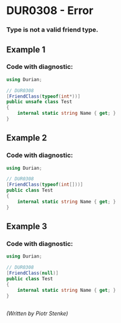 # DUR0308 - Error
### Type is not a valid friend type.

## Example 1

### Code with diagnostic:
```csharp
using Durian;

// DUR0308
[FriendClass(typeof(int*))]
public unsafe class Test
{
	internal static string Name { get; }
}

```

## Example 2

### Code with diagnostic:
```csharp
using Durian;

// DUR0308
[FriendClass(typeof(int[]))]
public class Test
{
	internal static string Name { get; }
}

```
## Example 3

### Code with diagnostic:
```csharp
using Durian;

// DUR0308
[FriendClass(null)]
public class Test
{
	internal static string Name { get; }
}

```

##

*\(Written by Piotr Stenke\)*